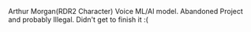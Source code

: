 Arthur Morgan(RDR2 Character) Voice ML/AI model. Abandoned Project and probably Illegal. Didn't get to finish it :(
